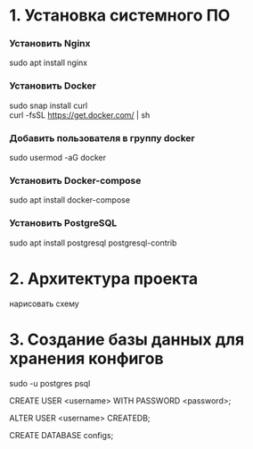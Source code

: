 # 1. Установка системного ПО

### Установить Nginx
sudo apt install nginx

### Установить Docker
sudo snap install curl    
curl -fsSL https://get.docker.com/ | sh  

### Добавить пользователя в группу docker
sudo usermod -aG docker <username>

### Установить Docker-compose 
sudo apt  install docker-compose

### Установить PostgreSQL
sudo apt install postgresql postgresql-contrib

# 2. Архитектура проекта

нарисовать схему

# 3. Создание базы данных для хранения конфигов

sudo -u postgres psql

CREATE USER \<username> WITH PASSWORD \<password>;

ALTER USER \<username> CREATEDB;

CREATE DATABASE configs;
